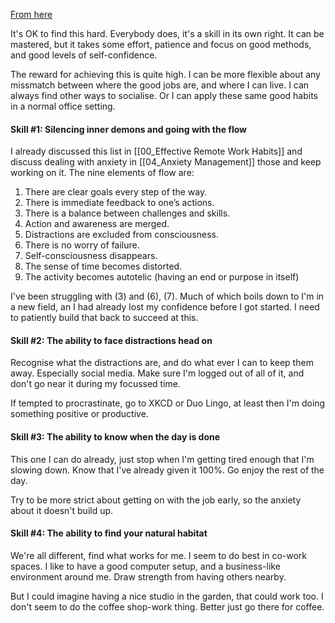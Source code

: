 [From here](https://creativecloud.adobe.com/discover/article/how-to-work-alone)

It's OK to find this hard.  Everybody does, it's a skill in its own right. It can be mastered, but it takes some effort, patience and focus on good methods, and good levels of self-confidence.

The reward for achieving this is quite high. I can be more flexible about any missmatch between where the good jobs are, and where I can live.  I can always find other ways to socialise.  Or I can apply these same good habits in a normal office setting.

#### Skill #1: Silencing inner demons and going with the flow
I already discussed this list in [[00_Effective Remote Work Habits]] and discuss dealing with anxiety in [[04_Anxiety Management]] those and keep working on it. The nine elements of flow are: 

1. There are clear goals every step of the way. 
2. There is immediate feedback to one’s actions. 
3. There is a balance between challenges and skills. 
4.  Action and awareness are merged. 
5.  Distractions are excluded from consciousness. 
6.  There is no worry of failure. 
7.   Self-consciousness disappears. 
8.  The sense of time becomes distorted. 
9.  The activity becomes autotelic (having an end or purpose in itself)

I've been struggling with (3) and (6), (7).  Much of which boils down to I'm in a new field, an I had already lost my confidence before I got started. I need to patiently build that back to succeed at this. 

#### Skill #2: The ability to face distractions head on
Recognise what the distractions are, and do what ever I can to keep them away.  Especially social media.  Make sure I'm logged out of all of it, and don't go near it during my focussed time.

If tempted to procrastinate, go to XKCD or Duo Lingo, at least then I'm doing something positive or productive.

#### Skill #3: The ability to know when the day is done
This one I can do already, just stop when I'm getting tired enough that I'm slowing down.  Know that I've already given it 100%.  Go enjoy the rest of the day.

Try to be more strict about getting on with the job early, so the anxiety about it doesn't build up.

#### Skill #4: The ability to find your natural habitat
We're all different, find what works for me.  I seem to do best in co-work spaces.  I like to have a good computer setup, and a business-like environment around me.  Draw strength from having others nearby.  

But I could imagine having a nice studio in the garden, that could work too.  I don't seem to do the coffee shop-work thing.  Better just go there for coffee.

